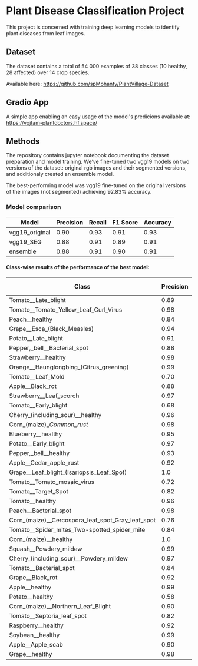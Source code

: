 # Plant Disease Classification Project

This project is concerned with training deep learning models to identify plant diseases from leaf images.

## Dataset 
The dataset contains a total of 54 000 examples of 38 classes (10 healthy, 28 affected) over 14 crop species.

Available here: https://github.com/spMohanty/PlantVillage-Dataset 

## Gradio App
A simple app enabling an easy usage of the model's predicions available at: https://vojtam-plantdoctors.hf.space/

## Methods
The repository contains jupyter notebook documenting the dataset preparation and model training.
We’ve fine-tuned two vgg19 models on two versions of the dataset: original rgb images and their segmented
versions, and additionaly created an ensemble model. 

The best-performing model was vgg19 fine-tuned on the original versions of the images (not segmented) achieving 92.83% accuracy.

### Model comparison
| Model | Precision | Recall | F1 Score | Accuracy |
| --- | --- | --- | --- | --- |
| vgg19_original | 0.90 | 0.93 | 0.91 | 0.93 |
| vgg19_SEG | 0.88 | 0.91 | 0.89 | 0.91 |
| ensemble | 0.88 | 0.91 | 0.90 | 0.91 |

#### Class-wise results of the performance of the best model:
| Class | Precision | Recall | F1-Score | Support |
| --- | --- | --- | --- | --- |
| Tomato__Late_blight | 0.89 | 0.72 | 0.80 | 385 |
| Tomato__Tomato_Yellow_Leaf_Curl_Virus | 0.98 | 0.95 | 0.96 | 1087 |
| Peach__healthy | 0.84 | 0.98 | 0.90 | 86 |
| Grape__Esca_(Black_Measles) | 0.94 | 0.94 | 0.94 | 261 |
| Potato__Late_blight | 0.91 | 0.89 | 0.90 | 205 |
| Pepper,_bell__Bacterial_spot | 0.88 | 0.95 | 0.91 | 191 |
| Strawberry__healthy | 0.98 | 1.0 | 0.99 | 88 |
| Orange__Haunglongbing_(Citrus_greening) | 0.99 | 0.99 | 0.99 | 1112 |
| Tomato__Leaf_Mold | 0.70 | 0.88 | 0.78 | 176 |
| Apple__Black_rot | 0.88 | 0.97 | 0.93 | 140 |
| Strawberry__Leaf_scorch | 0.97 | 0.99 | 0.98 | 218 |
| Tomato__Early_blight | 0.68 | 0.67 | 0.67 | 204 |
| Cherry_(including_sour)__healthy | 0.96 | 0.98 | 0.97 | 176 |
| Corn_(maize)__Common_rust_ | 0.98 | 0.99 | 0.98 | 222 |
| Blueberry__healthy | 0.95 | 0.99 | 0.97 | 283 |
| Potato__Early_blight | 0.97 | 0.97 | 0.97 | 178 |
| Pepper,_bell__healthy | 0.93 | 0.96 | 0.95 | 281 |
| Apple__Cedar_apple_rust | 0.92 | 0.97 | 0.95 | 63 |
| Grape__Leaf_blight_(Isariopsis_Leaf_Spot) | 1.0 | 0.98 | 0.99 | 222 |
| Tomato__Tomato_mosaic_virus | 0.72 | 0.94 | 0.81 | 77 |
| Tomato__Target_Spot | 0.82 | 0.77 | 0.80 | 284 |
| Tomato__healthy | 0.96 | 0.94 | 0.95 | 331 |
| Peach__Bacterial_spot | 0.98 | 0.94 | 0.96 | 475 |
| Corn_(maize)__Cercospora_leaf_spot_Gray_leaf_spot | 0.76 | 0.84 | 0.80 | 103 |
| Tomato__Spider_mites_Two-spotted_spider_mite | 0.84 | 0.88 | 0.86 | 331 |
| Corn_(maize)__healthy | 1.0 | 1.0 | 1.0 | 247 |
| Squash__Powdery_mildew | 0.99 | 0.99 | 0.99 | 356 |
| Cherry_(including_sour)__Powdery_mildew | 0.97 | 0.96 | 0.96 | 214 |
| Tomato__Bacterial_spot | 0.84 | 0.89 | 0.86 | 441 |
| Grape__Black_rot | 0.92 | 0.94 | 0.93 | 226 |
| Apple__healthy | 0.99 | 0.93 | 0.96 | 305 |
| Potato__healthy | 0.58 | 0.97 | 0.72 | 30 |
| Corn_(maize)__Northern_Leaf_Blight | 0.90 | 0.85 | 0.88 | 185 |
| Tomato__Septoria_leaf_spot | 0.82 | 0.76 | 0.79 | 352 |
| Raspberry__healthy | 0.92 | 1.0 | 0.96 | 79 |
| Soybean__healthy | 0.99 | 0.96 | 0.98 | 1000 |
| Apple__Apple_scab | 0.90 | 0.91 | 0.90 | 118 |
| Grape__healthy | 0.98 | 0.99 | 0.99 | 102 |

